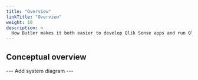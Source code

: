 ```yaml
---
title: "Overview"
linkTitle: "Overview"
weight: 10
description: >
  How Butler makes it both easier to develop Qlik Sense apps and run Qlik Sense clusters.
---
```


<!-- {{% pageinfo %}}
{{% /pageinfo %}} -->

## Conceptual overview

--- Add system diagram ---

<!-- TODO: Create system diagram showing what parts are included in Butler


TODO: Explain that most features are turned off in the dafault production.yaml config file -->